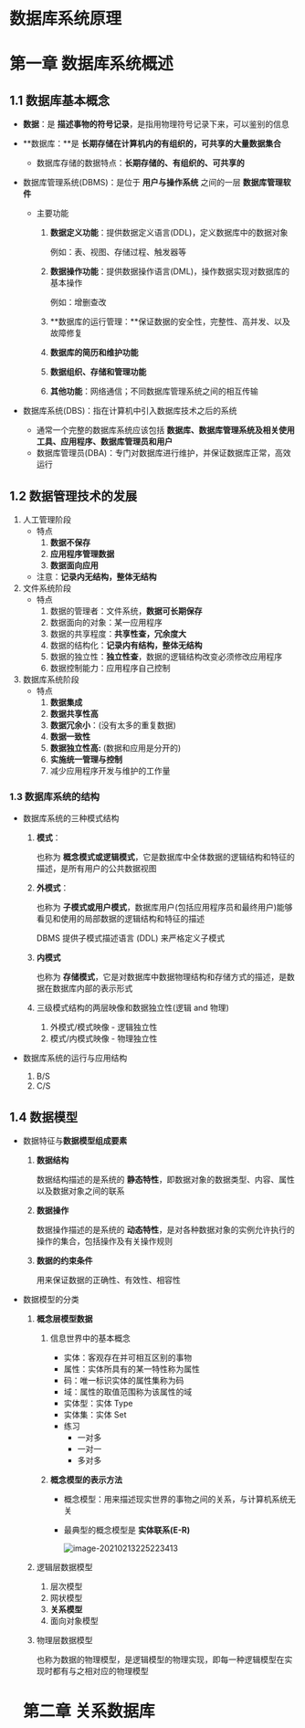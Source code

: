 # 数据库系统原理

# 第一章 数据库系统概述

## 1.1 数据库基本概念

- **数据**：是 **描述事物的符号记录**，是指用物理符号记录下来，可以鉴别的信息

- **数据库：**是 **长期存储在计算机内的有组织的，可共享的大量数据集合**

  - 数据库存储的数据特点：**长期存储的、有组织的、可共享的**

- 数据库管理系统(DBMS)：是位于 **用户与操作系统** 之间的一层 **数据库管理软件**

  - 主要功能

    1. **数据定义功能**：提供数据定义语言(DDL)，定义数据库中的数据对象

       例如：表、视图、存储过程、触发器等

    2. **数据操作功能**：提供数据操作语言(DML)，操作数据实现对数据库的基本操作

       例如：增删查改

    3. **数据库的运行管理：**保证数据的安全性，完整性、高并发、以及故障修复

    4. **数据库的简历和维护功能**

    5. **数据组织、存储和管理功能**

    6. **其他功能**：网络通信；不同数据库管理系统之间的相互传输

- 数据库系统(DBS)：指在计算机中引入数据库技术之后的系统

  - 通常一个完整的数据库系统应该包括 **数据库、数据库管理系统及相关使用工具、应用程序、数据库管理员和用户**
  - 数据库管理员(DBA)：专门对数据库进行维护，并保证数据库正常，高效运行

## 1.2 数据管理技术的发展

1. 人工管理阶段
   - 特点
     1. **数据不保存**
     2. **应用程序管理数据**
     3. **数据面向应用**
   - 注意：**记录内无结构，整体无结构**
2. 文件系统阶段
   - 特点
     1. 数据的管理者：文件系统，**数据可长期保存**
     2. 数据面向的对象：某一应用程序
     3. 数据的共享程度：**共享性查，冗余度大**
     4. 数据的结构化：**记录内有结构，整体无结构**
     5. 数据的独立性：**独立性查**，数据的逻辑结构改变必须修改应用程序
     6. 数据控制能力：应用程序自己控制
3. 数据库系统阶段
   - 特点
     1. **数据集成**
     2. **数据共享性高**
     3. **数据冗余小**：(没有太多的重复数据)
     4. **数据一致性**
     5. **数据独立性高:** (数据和应用是分开的)
     6. **实施统一管理与控制**
     7. 减少应用程序开发与维护的工作量

### 1.3 数据库系统的结构

- 数据库系统的三种模式结构

  1. **模式**：

     也称为 **概念模式或逻辑模式**，它是数据库中全体数据的逻辑结构和特征的描述，是所有用户的公共数据视图

  2. **外模式**：

     也称为 **子模式或用户模式**，数据库用户(包括应用程序员和最终用户)能够看见和使用的局部数据的逻辑结构和特征的描述

     DBMS 提供子模式描述语言 (DDL) 来严格定义子模式 

  3. **内模式**

     也称为 **存储模式**，它是对数据库中数据物理结构和存储方式的描述，是数据在数据库内部的表示形式

  4. 三级模式结构的两层映像和数据独立性(逻辑 and 物理)

     1. 外模式/模式映像 - 逻辑独立性
     2. 模式/内模式映像 - 物理独立性

- 数据库系统的运行与应用结构

  1. B/S
  2. C/S

## 1.4 数据模型

- 数据特征与**数据模型组成要素**

  1. **数据结构**

     数据结构描述的是系统的 **静态特性**，即数据对象的数据类型、内容、属性以及数据对象之间的联系

  2. **数据操作**

     数据操作描述的是系统的 **动态特性**，是对各种数据对象的实例允许执行的操作的集合，包括操作及有关操作规则

  3. **数据的约束条件**

     用来保证数据的正确性、有效性、相容性

- 数据模型的分类

  1. **概念层模型数据**

     1. 信息世界中的基本概念

        - 实体：客观存在并可相互区别的事物
        - 属性：实体所具有的某一特性称为属性
        - 码：唯一标识实体的属性集称为码
        - 域：属性的取值范围称为该属性的域
        - 实体型：实体 Type
        - 实体集：实体 Set
        - 练习
          - 一对多
          - 一对一
          - 多对多

     2. **概念模型的表示方法**

        - 概念模型：用来描述现实世界的事物之间的关系，与计算机系统无关

        - 最典型的概念模型是 **实体联系(E-R)**

          ![image-20210213225223413](C:\Users\admin\AppData\Roaming\Typora\typora-user-images\image-20210213225223413.png)

  2. 逻辑层数据模型

     1. 层次模型
     2. 网状模型
     3. **关系模型**
     4. 面向对象模型

  3. 物理层数据模型

     也称为数据的物理模型，是逻辑模型的物理实现，即每一种逻辑模型在实现时都有与之相对应的物理模型

  # 第二章 关系数据库

  

